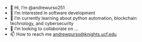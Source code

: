 - 👋 Hi, I’m @andrewurso251
- 👀 I’m interested in software development
- 🌱 I’m currently learning about python automation, blockchain technology, and cybersecurity
- 💞️ I’m looking to collaborate on ...
- 📫 How to reach me andrewpurso@knights.ucf.edu

